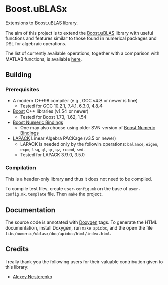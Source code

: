 Boost.uBLASx
============

Extensions to Boost.uBLAS library.

The aim of this project is to extend the [Boost.uBLAS](https://www.boost.org/doc/libs/release/libs/numeric/ublas/doc/index.html) library with useful functions and features similar to those found in numerical packages and DSL for algebraic operations.

The list of currently available operations, together with a comparison with MATLAB functions, is available [here](libs/numeric/ublasx/doc/MATLAB).


Building
--------

### Prerequisites

* A modern C++98 compiler (e.g., GCC v4.8 or newer is fine)
    * Tested for GCC 10.2.1, 7.4.1, 6.3.0, 4.8.4
* [Boost](http://boost.org) C++ libraries (v1.54 or newer)
    * Tested for Boost 1.73, 1.62, 1.54
* [Boost Numeric Bindings](https://github.com/uBLAS/numeric_bindings)
    * One may also choose using older SVN version of [Boost Numeric Bindings](https://svn.boost.org/svn/boost/sandbox/numeric_bindings)
* [LAPACK](http://www.netlib.org/lapack/) Linear Algebra PACKage (v3.5 or newer)
    * LAPACK is needed only by the followin operations: `balance`, `eigen`, `expm`, `lsq`, `ql`, `qr`, `qz`, `rcond`, `svd`.
    * Tested for LAPACK 3.9.0, 3.5.0

### Compilation 

This is a header-only library and thus it does not need to be compiled. 

To compile test files, create `user-config.mk` on the base of
`user-config.mk.template` file. Then `make` the project.


Documentation
-------------

The source code is annotated with [Doxygen](https://www.doxygen.nl/) tags.
To generate the HTML documentation, install Doxygen, run `make apidoc`, and the open the file `libs/numeric/ublasx/doc/apidoc/html/index.html`.


Credits
-------

I really thank you the following users for their valuable contribution given to this library:

- [Alexey Nesterenko](https://github.com/comcon1)
